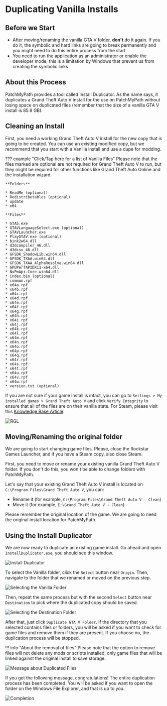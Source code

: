 # Duplicating Vanilla Installs

## Before we Start

* After moving/renaming the vanilla GTA V folder, **don't** do it again. If you do it, the symbolic and hard links are going to break permanently and you might need to do this entire process from the start
* You need to run the application as an administrator or enable the developer mode, this is a limitation by Windows that prevent us from creating the symbolic links

## About this Process

PatchMyPath provides a tool called Install Duplicator. As the name says, it duplicates a Grand Theft Auto V install for the use on PatchMyPath without losing space on duplicated files (remember that the size of a vanilla GTA V install is 85.9 GB).

## Cleaning an Install

First, you need a working Grand Theft Auto V install for the new copy that is going to be created. You can use an existing modified copy, but we recommend that you start with a Vanilla install and use a dupe for modding.

??? example "Click/Tap here for a list of Vanilla Files"
    Please note that the files marked are optional are not required for Grand Theft Auto V to run, but they might be required for other functions like Grand Theft Auto Online and the installation wizard.

    **Folders**

    * ReadMe (optional)
    * Redistributables (optional)
    * update
    * x64

    **Files**

    * GTA5.exe
    * GTAVLanguageSelect.exe (optional)
    * GTAVLauncher.exe
    * PlayGTAV.exe (optional)
    * bink2w64.dll
    * d3dcompiler_46.dll
    * d3dcsx_46.dll
    * GFSDK_ShadowLib.win64.dll
    * GFSDK_TXAA.win64.dll
    * GFSDK_TXAA_AlphaResolve.win64.dll
    * GPUPerfAPIDX11-x64.dll
    * NvPmApi.Core.win64.dll
    * index.bin (optional)
    * common.rpf
    * x64a.rpf
    * x64b.rpf
    * x64c.rpf
    * x64d.rpf
    * x64e.rpf
    * x64f.rpf
    * x64g.rpf
    * x64h.rpf
    * x64i.rpf
    * x64j.rpf
    * x64k.rpf
    * x64l.rpf
    * x64m.rpf
    * x64n.rpf
    * x64o.rpf
    * x64p.rpf
    * x64q.rpf
    * x64r.rpf
    * x64s.rpf
    * x64t.rpf
    * x64u.rpf
    * x64v.rpf
    * x64w.rpf
    * version.txt (optional)

If you are not sure if your game install is intact, you can go to `Settings > My installed games > Grand Theft Auto V` and click `Verify Integrity` to ensure that all of the files are on their vanilla state. For Steam, please visit this [Knowledge Base Article](https://support.steampowered.com/kb_article.php?ref=2037-QEUH-3335).

![RGL](../images/duplicating/01.png)

## Moving/Renaming the original folder

We are going to start changing game files. Please, close the Rockstar Games Launcher, and if you have a Steam copy, also close Steam.

First, you need to move or rename your existing vanilla Grand Theft Auto V folder. If you don't do this, you won't be able to change folders with PatchMyPath.

Let's say that your existing Grand Theft Auto V install is located on `C:\Program Files\Grand Theft Auto V`, you can:

* Rename it (for example, `C:\Program Files\Grand Theft Auto V - Clean`)
* Move it (for example, `E:\Grand Theft Auto V - Clean`)

Please remember the original location of the game. We are going to need the original install location for PatchMyPath.

## Using the Install Duplicator

We are now ready to duplicate an existing game install. Go ahead and open `InstallDuplicator.exe`, you should see this window.

![Install Duplicator](../images/duplicating/02.png)

To select the Vanilla folder, click the `Select` button near `Origin`. Then, navigate to the folder that we renamed or moved on the previous step.

![Selecting the Vanilla Folder](../images/duplicating/03.png)

Then, repeat the same process but with the second `Select` button near `Destination` to pick where the duplicated copy should be saved.

![Selecting the Destination Folder](../images/duplicating/04.png)

After that, just click `Duplicate GTA V Folder`. If the directory that you selected contains files or folders, you will be asked if you want to check for game files and remove them if they are present. If you choose no, the duplication process will be stopped.

!!! info "About the removal of files"
    Please note that the option to remove files will not delete any mods or scripts installed, only game files that will be linked against the original install to save storage.

![Message about Duplicated Files](../images/duplicating/05.png)

If you get the following message, congratulations! The entire duplication process has been completed. You will be asked if you want to open the folder on the Windows File Explorer, and that is up to you.

![Completion](../images/duplicating/06.png)
